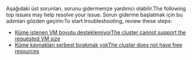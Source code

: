 <span data-ttu-id="f3532-101">Aşağıdaki üst sorunları, sorunu gidermenize yardımcı olabilir.</span><span class="sxs-lookup"><span data-stu-id="f3532-101">The following top issues may help resolve your issue.</span></span> <span data-ttu-id="f3532-102">Sorun giderme başlatmak için bu adımları gözden geçirin:</span><span class="sxs-lookup"><span data-stu-id="f3532-102">To start troubleshooting, review these steps:</span></span>

- [<span data-ttu-id="f3532-103">Küme istenen VM boyutu desteklemiyor</span><span class="sxs-lookup"><span data-stu-id="f3532-103">The cluster cannot support the requested VM size</span></span>](../articles/virtual-machines/linux/troubleshoot-deploy-vm.md#the-cluster-cannot-support-the-requested-vm-size)
- [<span data-ttu-id="f3532-104">Küme kaynakları serbest bırakmak yok</span><span class="sxs-lookup"><span data-stu-id="f3532-104">The cluster does not have free resources</span></span>](../articles/virtual-machines/linux/troubleshoot-deploy-vm.md#the-cluster-does-not-have-free-resources)